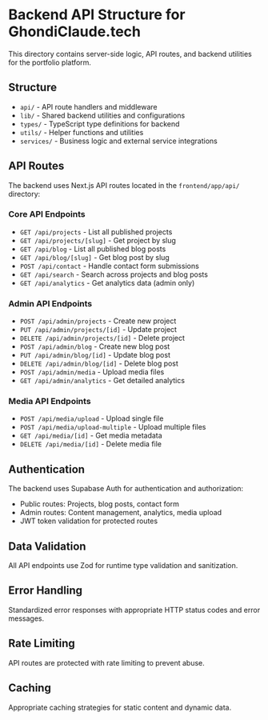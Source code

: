 # Backend API Structure for GhondiClaude.tech

This directory contains server-side logic, API routes, and backend utilities for the portfolio platform.

## Structure

- `api/` - API route handlers and middleware
- `lib/` - Shared backend utilities and configurations
- `types/` - TypeScript type definitions for backend
- `utils/` - Helper functions and utilities
- `services/` - Business logic and external service integrations

## API Routes

The backend uses Next.js API routes located in the `frontend/app/api/` directory:

### Core API Endpoints

- `GET /api/projects` - List all published projects
- `GET /api/projects/[slug]` - Get project by slug
- `GET /api/blog` - List all published blog posts
- `GET /api/blog/[slug]` - Get blog post by slug
- `POST /api/contact` - Handle contact form submissions
- `GET /api/search` - Search across projects and blog posts
- `GET /api/analytics` - Get analytics data (admin only)

### Admin API Endpoints

- `POST /api/admin/projects` - Create new project
- `PUT /api/admin/projects/[id]` - Update project
- `DELETE /api/admin/projects/[id]` - Delete project
- `POST /api/admin/blog` - Create new blog post
- `PUT /api/admin/blog/[id]` - Update blog post
- `DELETE /api/admin/blog/[id]` - Delete blog post
- `POST /api/admin/media` - Upload media files
- `GET /api/admin/analytics` - Get detailed analytics

### Media API Endpoints

- `POST /api/media/upload` - Upload single file
- `POST /api/media/upload-multiple` - Upload multiple files
- `GET /api/media/[id]` - Get media metadata
- `DELETE /api/media/[id]` - Delete media file

## Authentication

The backend uses Supabase Auth for authentication and authorization:

- Public routes: Projects, blog posts, contact form
- Admin routes: Content management, analytics, media upload
- JWT token validation for protected routes

## Data Validation

All API endpoints use Zod for runtime type validation and sanitization.

## Error Handling

Standardized error responses with appropriate HTTP status codes and error messages.

## Rate Limiting

API routes are protected with rate limiting to prevent abuse.

## Caching

Appropriate caching strategies for static content and dynamic data.
